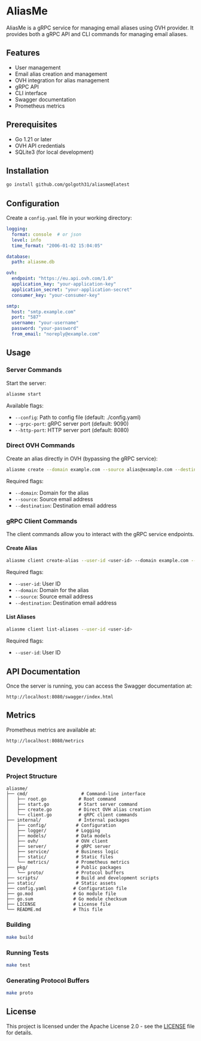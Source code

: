 # AliasMe

AliasMe is a gRPC service for managing email aliases using OVH provider. It provides both a gRPC API and CLI commands for managing email aliases.

## Features

- User management
- Email alias creation and management
- OVH integration for alias management
- gRPC API
- CLI interface
- Swagger documentation
- Prometheus metrics

## Prerequisites

- Go 1.21 or later
- OVH API credentials
- SQLite3 (for local development)

## Installation

```bash
go install github.com/golgoth31/aliasme@latest
```

## Configuration

Create a `config.yaml` file in your working directory:

```yaml
logging:
  format: console  # or json
  level: info
  time_format: "2006-01-02 15:04:05"

database:
  path: aliasme.db

ovh:
  endpoint: "https://eu.api.ovh.com/1.0"
  application_key: "your-application-key"
  application_secret: "your-application-secret"
  consumer_key: "your-consumer-key"

smtp:
  host: "smtp.example.com"
  port: "587"
  username: "your-username"
  password: "your-password"
  from_email: "noreply@example.com"
```

## Usage

### Server Commands

Start the server:
```bash
aliasme start
```

Available flags:
- `--config`: Path to config file (default: ./config.yaml)
- `--grpc-port`: gRPC server port (default: 9090)
- `--http-port`: HTTP server port (default: 8080)

### Direct OVH Commands

Create an alias directly in OVH (bypassing the gRPC service):
```bash
aliasme create --domain example.com --source alias@example.com --destination user@example.com
```

Required flags:
- `--domain`: Domain for the alias
- `--source`: Source email address
- `--destination`: Destination email address

### gRPC Client Commands

The client commands allow you to interact with the gRPC service endpoints.

#### Create Alias
```bash
aliasme client create-alias --user-id <user-id> --domain example.com --source alias@example.com --destination user@example.com
```

Required flags:
- `--user-id`: User ID
- `--domain`: Domain for the alias
- `--source`: Source email address
- `--destination`: Destination email address

#### List Aliases
```bash
aliasme client list-aliases --user-id <user-id>
```

Required flags:
- `--user-id`: User ID

## API Documentation

Once the server is running, you can access the Swagger documentation at:
```
http://localhost:8080/swagger/index.html
```

## Metrics

Prometheus metrics are available at:
```
http://localhost:8080/metrics
```

## Development

### Project Structure

```
aliasme/
├── cmd/                    # Command-line interface
│   ├── root.go            # Root command
│   ├── start.go           # Start server command
│   ├── create.go          # Direct OVH alias creation
│   └── client.go          # gRPC client commands
├── internal/              # Internal packages
│   ├── config/           # Configuration
│   ├── logger/           # Logging
│   ├── models/           # Data models
│   ├── ovh/              # OVH client
│   ├── server/           # gRPC server
│   ├── service/          # Business logic
│   ├── static/           # Static files
│   └── metrics/          # Prometheus metrics
├── pkg/                  # Public packages
│   └── proto/            # Protocol buffers
├── scripts/              # Build and development scripts
├── static/               # Static assets
├── config.yaml          # Configuration file
├── go.mod               # Go module file
├── go.sum               # Go module checksum
├── LICENSE              # License file
└── README.md            # This file
```

### Building

```bash
make build
```

### Running Tests

```bash
make test
```

### Generating Protocol Buffers

```bash
make proto
```

## License

This project is licensed under the Apache License 2.0 - see the [LICENSE](LICENSE) file for details.
